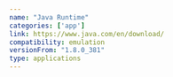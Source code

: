 ```yaml
---
name: "Java Runtime"
categories: ['app']
link: https://www.java.com/en/download/
compatibility: emulation
versionFrom: "1.8.0_381"
type: applications
---
```


